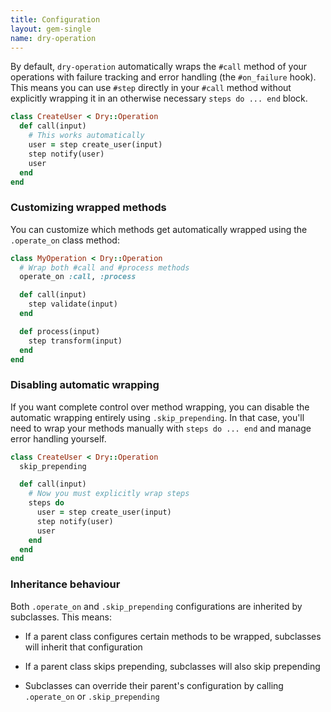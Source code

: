 ```yaml
---
title: Configuration
layout: gem-single
name: dry-operation
---
```


By default, `dry-operation` automatically wraps the `#call` method of your operations with failure tracking and error handling (the `#on_failure` hook). This means you can use `#step` directly in your `#call` method without explicitly wrapping it in an otherwise necessary `steps do ... end` block.

```ruby
class CreateUser < Dry::Operation
  def call(input)
    # This works automatically
    user = step create_user(input)
    step notify(user)
    user
  end
end
```

### Customizing wrapped methods

You can customize which methods get automatically wrapped using the `.operate_on` class method:

```ruby
class MyOperation < Dry::Operation
  # Wrap both #call and #process methods
  operate_on :call, :process

  def call(input)
    step validate(input)
  end

  def process(input)
    step transform(input)
  end
end
```

### Disabling automatic wrapping

If you want complete control over method wrapping, you can disable the automatic wrapping entirely using `.skip_prepending`. In that case, you'll need to wrap your methods manually with `steps do ... end` and manage error handling yourself.

```ruby
class CreateUser < Dry::Operation
  skip_prepending

  def call(input)
    # Now you must explicitly wrap steps
    steps do
      user = step create_user(input)
      step notify(user)
      user
    end
  end
end
```

### Inheritance behaviour

Both `.operate_on` and `.skip_prepending` configurations are inherited by subclasses. This means:

- If a parent class configures certain methods to be wrapped, subclasses will inherit that configuration

- If a parent class skips prepending, subclasses will also skip prepending

- Subclasses can override their parent's configuration by calling `.operate_on` or `.skip_prepending`
